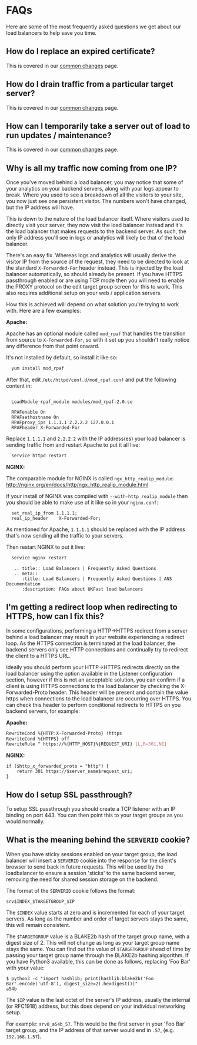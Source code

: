 # FAQs

Here are some of the most frequently asked questions we get about our load balancers to help save you time.

## How do I replace an expired certificate?

This is covered in our [common changes](common-changes.html#replacing-an-expired-ssl-certificate) page.

## How do I drain traffic from a particular target server?

This is covered in our [common changes](common-changes.html#drain-traffic-from-a-particular-target-server) page.

## How can I temporarily take a server out of load to run updates / maintenance?

This is covered in our [common changes](common-changes.html#temporarily-remove-a-target-server-from-behind-the-load-balancer) page.

## Why is all my traffic now coming from one IP?

Once you've moved behind a load balancer, you may notice that some of your analytics on your backend servers, along with your logs appear to break. Where you used to see a breakdown of all the visitors to your site, you now just see one persistent visitor. The numbers won't have changed, but the IP address will have.

This is down to the nature of the load balancer itself. Where visitors used to directly visit your server, they now visit the load balancer instead and it's the load balancer that makes requests to the backend server. As such, the only IP address you'll see in logs or analytics will likely be that of the load balancer.

There's an easy fix. Whereas logs and analytics will usually derive the visitor IP from the source of the request, they need to be directed to look at the standard `X-Forwarded-For` header instead. This is injected by the load balancer automatically, so should already be present. If you have HTTPS passthrough enabled or are using TCP mode then you will need to enable the PROXY protocol on the edit target group screen for this to work. This also requires additional setup on your web / application servers.

How this is achieved will depend on what solution you're trying to work with. Here are a few examples:

**Apache:**

Apache has an optional module called `mod_rpaf` that handles the transition from source to `X-Forwarded-For`, so with it set up you shouldn't really notice any difference from that point onward.

It's not installed by default, so install it like so:

```bash
  yum install mod_rpaf
```

After that, edit `/etc/httpd/conf.d/mod_rpaf.conf` and put the following content in:

```apacheconf

  LoadModule rpaf_module modules/mod_rpaf-2.0.so

  RPAFenable On
  RPAFsethostname On
  RPAFproxy_ips 1.1.1.1 2.2.2.2 127.0.0.1
  RPAFheader X-Forwarded-For
```

Replace `1.1.1.1` and `2.2.2.2` with the IP address(es) your load balancer is sending traffic from and restart Apache to put it all live:

```bash
  service httpd restart
```

**NGINX:**

The comparable module for NGINX is called `ngx_http_realip_module`: <http://nginx.org/en/docs/http/ngx_http_realip_module.html>

If your install of NGINX was compiled with `--with-http_realip_module` then you should be able to make use of it like so in your `nginx.conf`:

```nginx
  set_real_ip_from 1.1.1.1;
  real_ip_header    X-Forwarded-For;
```

As mentioned for Apache, `1.1.1.1` should be replaced with the IP address that's now sending all the traffic to your servers.

Then restart NGINX to put it live:

```bash
  service nginx restart
```

```eval_rst
   .. title:: Load Balancers | Frequently Asked Questions
   .. meta::
      :title: Load Balancers | Frequently Asked Questions | ANS Documentation
      :description: FAQs about UKFast load balancers
```

## I'm getting a redirect loop when redirecting to HTTPS, how can I fix this?

In some configurations, performing a HTTP->HTTPS redirect from a server behind a load balancer may result in your website experiencing a redirect loop. As the HTTPS connection is terminated at the load balancer, the backend servers only see HTTP connections and continually try to redirect the client to a HTTPS URL.

Ideally you should perform your HTTP->HTTPS redirects directly on the load balancer using the option available in the Listener configuration section, however if this is not an acceptable solution, you can confirm if a client is using HTTPS connections to the load balancer by checking the X-Forwarded-Proto header. This header will be present and contain the value https when connections to the load balancer are occurring over HTTPS. You can check this header to perform conditional redirects to HTTPS on you backend servers, for example:

**Apache:**

```bash
RewriteCond %{HTTP:X-Forwarded-Proto} !https
RewriteCond %{HTTPS} off
RewriteRule ^ https://%{HTTP_HOST}%{REQUEST_URI} [L,R=301,NE]
```

**NGINX:**

```nginx
if ($http_x_forwarded_proto = "http") {
    return 301 https://$server_name$request_uri;
}
```

## How do I setup SSL passthrough?

To setup SSL passthrough you should create a TCP listener with an IP binding on port 443. You can then point this to your target groups as you would normally.

## What is the meaning behind the `SERVERID` cookie?

When you have sticky sessions enabled on your target group, the load balancer will insert a `SERVERID` cookie into the response for the client's browser to send back in future requests. This will be used by the loadbalancer to ensure a session 'sticks' to the same backend server, removing the need for shared session storage on the backend.

The format of the `SERVERID` cookie follows the format:

```none
srv$INDEX_$TARGETGROUP_$IP
```

The `$INDEX` value starts at zero and is incremented for each of your target servers. As long as the number and order of target servers stays the same, this will remain consistent.

The `$TARGETGROUP` value is a BLAKE2b hash of the target group name, with a digest size of 2. This will not change as long as your target group name stays the same. You can find out the value of `$TARGETGROUP` ahead of time by passing your target group name through the BLAKE2b hashing algorithm. If you have Python3 available, this can be done as follows, replacing 'Foo Bar' with your value:

```none
$ python3 -c "import hashlib; print(hashlib.blake2b('Foo Bar'.encode('utf-8'), digest_size=2).hexdigest())"
a54b
```

The `$IP` value is the last octet of the server's IP address, usually the internal (or RFC1918) address, but this does depend on your individual networking setup.

For example: `srv0_a54b_57`. This would be the first server in your 'Foo Bar' target group, and the IP address of that server would end in `.57`, (e.g. `192.168.1.57`).
